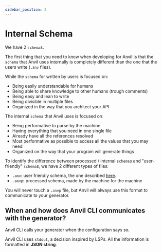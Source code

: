 ```yaml
---
sidebar_position: 2
---
```


# Internal Schema

We have 2 `schema`s.

The first thing that you need to know when developing for Anvil is that the `schema` that Anvil uses internally is completely different than the one that the users write (`.anv` files).

While the `schema` for written by users is focused on:
- Being easily understandable for humans
- Being able to share knowledge to other humans (trough comments)
- Being easy and lean to write
- Being divisible in multiple files
- Organized in the way that you architect your API

The internal `schema` that Anvil uses is focused on:
- Being performative to parse by the machine
- Having everything that you need in one single file
- Already have all the references resolved
- Most performative as possible to access all the values that you may need
- Organized on the way that your program will generate things

To identify the difference between processed / internal `schema`s and "user-friendly" `schema`s, we have 2 different types of files:
- `.anv`: user friendly schema, the one described [here](../use/schema.md).
- `.anvp`: processed schema, made by the machine for the machine

You will never touch a `.anvp` file, but Anvil will always use this format to communicate to your generator.

## When and how does Anvil CLI communicates with the generator?

Anvil CLI calls your generator when the configuration says so.

Anvil CLI uses `stdout`, a decision inspired by LSPs. All the information is formatted in **JSON string**.
